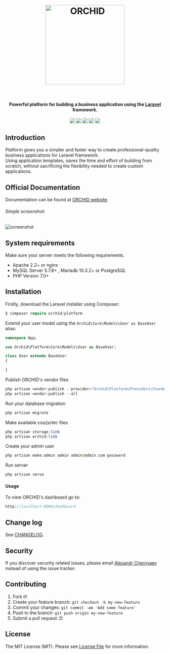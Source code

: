 
<h1 align="center">
  <br>
  <a href="https://orchid.software/"><img src="https://orchid.software/img/orchid.svg" alt="ORCHID" width="250"></a>
  <br>
  <br>
</h1>

<h4 align="center">Powerful platform for building a business application using the  <a href="https://laravel.com" target="_blank">Laravel</a> framework.</h4>

<p align="center">
<a href="https://travis-ci.org/orchidsoftware/platform/"><img src="https://travis-ci.org/orchidsoftware/platform.svg?branch=master"></a>
<a href="https://styleci.io/repos/73781385"><img src="https://styleci.io/repos/73781385/shield?branch=master"/></a>
<a href="https://packagist.org/packages/orchid/platform"><img src="https://poser.pugx.org/orchid/platform/v/stable"/></a>
<a href="https://packagist.org/packages/orchid/platform"><img src="https://poser.pugx.org/orchid/platform/downloads"/></a>
<a href="https://packagist.org/packages/orchid/platform"><img src="https://poser.pugx.org/orchid/platform/license"/></a>
</p>

## Introduction

Platform gives you a simpler and faster way to create professional-quality business applications for Laravel framework.  
Using application templates, saves the time and effort of building from scratch, without sacrificing the flexibility needed to create custom applications.

## Official Documentation

Documentation can be found at [ORCHID website](http://orchid.software).

###### Simple screenshot:
![screenshot](https://user-images.githubusercontent.com/5102591/32980416-22ad653e-cc77-11e7-9fb9-4747b241270f.png)


## System requirements

Make sure your server meets the following requirements.

- Apache 2.2+ or nginx
- MySQL Server 5.7.8+ , Mariadb 10.3.2+ or PostgreSQL
- PHP Version 7.0+


## Installation

Firstly, download the Laravel installer using Composer:
```php
$ composer require orchid/platform
```

Extend your user model using the `Orchid\Core\Models\User as BaseUser` alias:

```php
namespace App;

use Orchid\Platform\Core\Models\User as BaseUser;

class User extends BaseUser
{

}

```

Publish ORCHID's vendor files

```php
php artisan vendor:publish --provider="Orchid\Platform\Providers\FoundationServiceProvider"
php artisan vendor:publish --all
```

Run your database migration
```php
php artisan migrate
```

Make available css/js/etc files
```php
php artisan storage:link
php artisan orchid:link
```

Create your admin user
```php
php artisan make:admin admin admin@admin.com password
```

Run server
```php
php artisan serve
```

#### Usage

To view ORCHID's dashboard go to:
```php
http://localhost:8000/dashboard
```



## Change log

See [CHANGELOG](CHANGELOG.md).

## Security

If you discover security related issues, please email  [Alexandr Chernyaev](mailto:bliz48rus@gmail.com) instead of using the issue tracker.

## Contributing

1. Fork it!
2. Create your feature branch: `git checkout -b my-new-feature`
3. Commit your changes: `git commit -am 'Add some feature'`
4. Push to the branch: `git push origin my-new-feature`
5. Submit a pull request :D

## License

The MIT License (MIT). Please see [License File](LICENSE) for more information.
